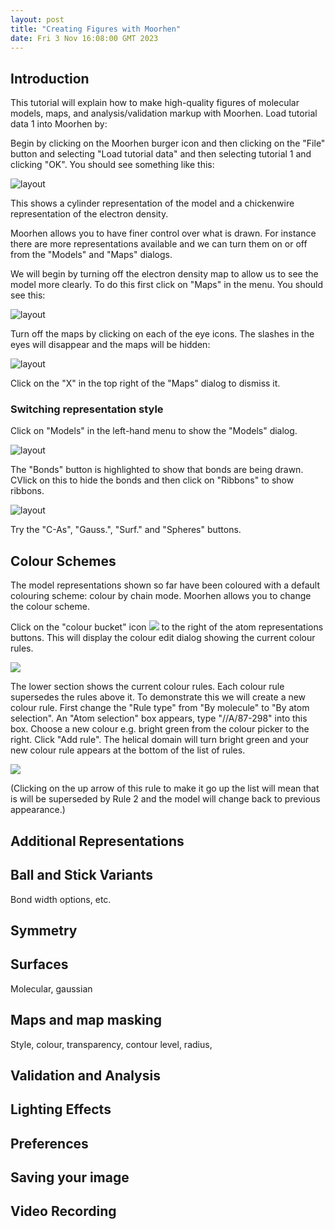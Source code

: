 ```yaml
---
layout: post
title: "Creating Figures with Moorhen"
date: Fri 3 Nov 16:08:00 GMT 2023
---
```


## Introduction

This tutorial will explain how to make high-quality figures of molecular models, maps, and analysis/validation markup with Moorhen.
Load tutorial data 1 into Moorhen by:

Begin by clicking on the Moorhen burger icon and then 
 clicking on the "File" button and selecting "Load tutorial data" and then selecting tutorial 1 and clicking "OK". You should see something like this:

![layout](https://raw.githubusercontent.com/moorhen-coot/blog/main/images/Moorhen-Initial-View.png)

This shows a cylinder representation of the model and a chickenwire representation of the electron density. 

Moorhen allows you to have finer control over what is drawn. For instance there are more representations available and we can turn them on or off from the "Models" and "Maps" dialogs.

We will begin by turning off the electron density map to allow us to see the model more clearly. To do this first click on "Maps" in the menu. You should see this:

![layout](https://raw.githubusercontent.com/moorhen-coot/blog/main/images/Moorhen-Figure-Tutorial-Map-Dialog.png)

Turn off the maps by clicking on each of the eye icons. The slashes in the eyes will disappear and the maps will be hidden:

![layout](https://raw.githubusercontent.com/moorhen-coot/blog/main/images/Moorhen-Figure-Tutorial-Maps-Hidden.png)

Click on the "X" in the top right of the "Maps" dialog to dismiss it.

### Switching representation style

Click on "Models" in the left-hand menu to show the "Models" dialog.

![layout](https://raw.githubusercontent.com/moorhen-coot/blog/main/images/Moorhen-Figure-Tutorial-Model-Dialog.png)

The "Bonds" button is highlighted to show that bonds are being drawn. CVlick on this to hide the bonds and then click on "Ribbons" to show ribbons.

![layout](https://raw.githubusercontent.com/moorhen-coot/blog/main/images/Moorhen-Figure-Tutorial-Ribbon.png)

Try the "C-As", "Gauss.", "Surf." and "Spheres" buttons.

## Colour Schemes

The model representations shown so far have been coloured with a default colouring scheme: colour by chain mode. Moorhen allows you to change the colour scheme.

Click on the "colour bucket" icon ![](https://raw.githubusercontent.com/moorhen-coot/blog/main/images/Moorhen-Colour-Bucket-55.png) to the right of the atom representations buttons. This will display the colour edit dialog showing the current colour rules.

![](https://raw.githubusercontent.com/moorhen-coot/blog/main/images/Moorhen-Figure-Tutorial-Colour-Dialog.png)

The lower section shows the current colour rules. Each colour rule  supersedes the rules above it. To demonstrate this we will create a new colour rule. First change the "Rule type" from "By molecule" to "By atom selection". An "Atom selection" box appears, type "//A/87-298" into this box. Choose a new colour e.g. bright green from the colour picker to the right. Click "Add rule". The helical domain will turn bright green and your new colour rule appears at the bottom of the list of rules.

![](https://raw.githubusercontent.com/moorhen-coot/blog/main/images/Moorhen-Figure-Tutorial-Colour-Rules.png)

(Clicking on the up arrow of this rule to make it go up the list will mean that is will be superseded by Rule 2 and the model will change back to previous appearance.)

## Additional Representations

## Ball and Stick Variants

Bond width options, etc.

## Symmetry

## Surfaces

Molecular, gaussian

## Maps and map masking

Style, colour, transparency, contour level, radius, 

## Validation and Analysis

## Lighting Effects

## Preferences

## Saving your image

## Video Recording
